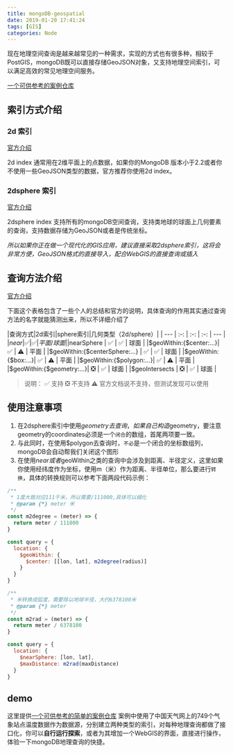 ```yaml
---
title: mongoDB-geospatial
date: 2019-01-20 17:41:24
tags: [GIS]
categories: Node
---
```



现在地理空间查询是越来越常见的一种需求，实现的方式也有很多种，相较于PostGIS，mongoDB既可以直接存储GeoJSON对象，又支持地理空间索引，可以满足高效的常见地理空间服务。

<!-- more -->


[一个可供参考的案例仓库](https://github.com/zzcyrus/mongoDB-geospatial-demos)


## 索引方式介绍

### 2d 索引

[官方介绍](https://docs.mongodb.com/manual/core/2d/)

2d index 通常用在2维平面上的点数据，如果你的MongoDB 版本小于2.2或者你不使用一些GeoJSON类型的数据，官方推荐你使用2d index。

### 2dsphere 索引

[官方介绍](https://docs.mongodb.com/manual/core/2dsphere/)

2dsphere index 支持所有的mongoDB空间查询，支持类地球的球面上几何要素的查询，支持数据存储为GeoJSON或者是传统坐标。


*所以如果你正在做一个现代化的GIS应用，建议直接采取2dsphere索引，这将会非常方便，GeoJSON格式的直接导入，配合WebGIS的直接查询或插入*


## 查询方法介绍

[官方介绍](https://docs.mongodb.com/manual/reference/operator/query-geospatial/)


下面这个表格包含了一些个人的总结和官方的说明，具体查询的作用其实通过查询方法的名字就能猜测出来，所以不详细介绍了


|查询方式|2d索引|sphere索引|几何类型（2d/sphere）|
| --- | :-: | :-: | :-: | --- |
|$near| ✅ | ✅ | 平面/球面 |
|$nearSphere | ✅ | ✅ | 球面 |
|$geoWithin:{$center:...}| ✅ | ⚠️ | 平面 |
|$geoWithin:{$centerSphere:...} | ✅ | ✅ | 球面 |
|$geoWithin:{$box:...}| ✅ | ⚠️ | 平面 |
|$geoWithin:{$polygon:...}| ✅ | ⚠️ | 平面 |
|$geoWithin:{$geometry:...}| ❎ | ✅ | 球面 |
|$geoIntersects | ❎ | ✅ | 球面 |

> 说明： ✅ 支持 ❎ 不支持 ⚠️ 官方文档说不支持，但测试发现可以使用


## 使用注意事项

1. 在2dsphere索引中使用$geometry去查询，如果自己构造$geometry，要注意geometry的coordinates必须是一个`闭合`的数组，首尾两项要一致。
2. 与此同时，在使用$polygon去查询时，`不必`是一个闭合的坐标数组列，mongoDB会自动帮我们关闭这个图形
3. 在使用$near或者$geoWithin之类的查询中会涉及到距离、半径定义，这里如果你使用经纬度作为坐标，使用m（米）作为距离、半径单位，那么要进行`转换`，具体的转换规则可以参考下面两段代码示例：


```js
/**
 * 1度大致对应111千米，所以需要/111000,具体可以细化
 * @param {*} meter 米
 */
const m2degree = (meter) => {
  return meter / 111000
}

const query = {
  location: {
    $geoWithin: {
      $center: [[lon, lat], m2degree(radius)]
    }
  }
}
```

```js
/**
 * 米转换成弧度，需要除以地球半径，大约6378100米
 * @param {*} meter
 */
const m2rad = (meter) => {
  return meter / 6378100
}

const query = {
  location: {
    $nearSphere: [lon, lat],
    $maxDistance: m2rad(maxDistance)
  }
}

```

## demo

这里提供[一个可供参考的简单的案例仓库](https://github.com/zzcyrus/mongoDB-geospatial-demos)
案例中使用了中国天气网上的749个气象站点温度数据作为数据源，分别建立两种类型的索引，对每种地理查询都做了接口化，你可以**自行运行探索**，或者为其增加一个WebGIS的界面，直接进行操作，体验一下mongoDB地理查询的快捷。
